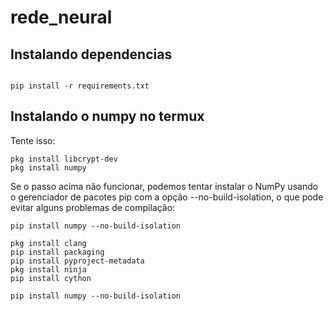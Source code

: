 # rede_neural

## Instalando dependencias

```

pip install -r requirements.txt

```

## Instalando o numpy no termux
<p>Tente isso:</p>

```
pkg install libcrypt-dev
pkg install numpy

```
<p>Se o passo acima não funcionar, podemos tentar instalar o NumPy usando o gerenciador de pacotes pip com a opção --no-build-isolation, o que pode evitar alguns problemas de compilação: </p>

```
pip install numpy --no-build-isolation

pkg install clang
pip install packaging
pip install pyproject-metadata
pkg install ninja
pip install cython

pip install numpy --no-build-isolation

```

